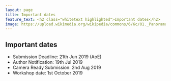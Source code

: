 ```yaml
---
layout: page
title: Important dates
feature_text: <h2 class="whitetext highlighted">Important dates</h2>
image: https://upload.wikimedia.org/wikipedia/commons/6/6c/01._Panorama_de_Lyon_pris_depuis_le_toit_de_la_Basilique_de_Fourvi%C3%A8re.jpg 
---
```



## Important dates

- Submission Deadline: 21th Jun 2019 (AoE)
- Author Notification: 19th Jul 2019
- Camera Ready Submission: 2nd Aug 2019
- Workshop date: 1st October 2019
